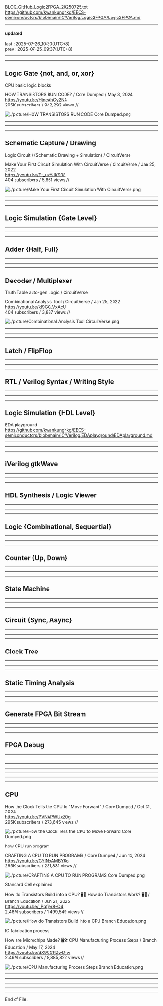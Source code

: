   
BLOG_GitHub_Logic2FPGA_20250725.txt  
  https://github.com/kwankunghkg/EECS-semiconductors/blob/main/IC/Verilog/Logic2FPGA/Logic2FPGA.md  
  
  
----------------------------------------  
  
#### updated  
last : 2025-07-26_10:30(UTC+8)  
prev : 2025-07-25_09:37(UTC+8)  
  
----------------------------------------  
  
  
----------------------------------------  
  
## Logic Gate {not, and, or, xor}  
  
  
CPU basic logic blocks  
  
HOW TRANSISTORS RUN CODE? / Core Dumped / May 3, 2024  
  https://youtu.be/HjneAhCy2N4  
  295K subscribers / 942,292 views //  
  
  <img src="./picture/HOW TRANSISTORS RUN CODE Core Dumped.png" alt="./picture/HOW TRANSISTORS RUN CODE Core Dumped.png" style=""/>  
  
  
  
----------------------------------------  
  
  
----------------------------------------  
  
  
----------------------------------------  
  
## Schematic Capture / Drawing  
  
Logic Circuit / (Schematic Drawing + Simulation) / CircuitVerse  
  
Make Your First Circuit Simulation With CircuitVerse / CircuitVerse / Jan 25, 2022  
  https://youtu.be/F-_uvYJK938  
  404 subscribers / 5,661 views //  
  
  <img src="./picture/Make Your First Circuit Simulation With CircuitVerse.png" alt="./picture/Make Your First Circuit Simulation With CircuitVerse.png" style=""/>  
  
  
  
  
----------------------------------------  
  
  
----------------------------------------  
  
  
----------------------------------------  
  
## Logic Simulation {Gate Level}  
  
  
  
  
  
----------------------------------------  
  
  
----------------------------------------  
  
  
----------------------------------------  
  
## Adder {Half, Full}  
  
  
  
  
----------------------------------------  
  
  
----------------------------------------  
  
  
----------------------------------------  
  
## Decoder / Multiplexer  
  
  
Truth Table auto-gen Logic / CircuitVerse  
  
Combinational Analysis Tool / CircuitVerse / Jan 25, 2022  
  https://youtu.be/kl9GC_VxAcU  
  404 subscribers / 3,887 views //  
  
  <img src="./picture/Combinational Analysis Tool CircuitVerse.png" alt="./picture/Combinational Analysis Tool CircuitVerse.png" style=""/>  
  
  
  
  
  
----------------------------------------  
  
  
----------------------------------------  
  
  
----------------------------------------  
  
## Latch / FlipFlop  
  
  
  
  
----------------------------------------  
  
  
----------------------------------------  
  
  
----------------------------------------  
  
## RTL / Verilog Syntax / Writing Style  
  
  
  
  
----------------------------------------  
  
  
----------------------------------------  
  
  
----------------------------------------  
  
## Logic Simulation {HDL Level}  
  
  
EDA playground  
  https://github.com/kwankunghkg/EECS-semiconductors/blob/main/IC/Verilog/EDAplayground/EDAplayground.md  
  
  
  
  
  
----------------------------------------  
  
  
----------------------------------------  
  
  
----------------------------------------  
  
## iVerilog gtkWave  
  
  
  
  
----------------------------------------  
  
  
----------------------------------------  
  
  
----------------------------------------  
  
## HDL Synthesis / Logic Viewer  
  
  
  
  
----------------------------------------  
  
  
----------------------------------------  
  
  
----------------------------------------  
  
## Logic {Combinational, Sequential}  
  
  
  
  
----------------------------------------  
  
  
----------------------------------------  
  
  
----------------------------------------  
  
## Counter {Up, Down}  
  
  
  
  
----------------------------------------  
  
  
----------------------------------------  
  
  
----------------------------------------  
  
## State Machine  
  
  
  
  
----------------------------------------  
  
  
----------------------------------------  
  
  
----------------------------------------  
  
## Circuit {Sync, Async}  
  
  
  
  
----------------------------------------  
  
  
----------------------------------------  
  
  
----------------------------------------  
  
## Clock Tree  
  
  
  
  
----------------------------------------  
  
  
----------------------------------------  
  
  
----------------------------------------  
  
## Static Timing Analysis  
  
  
  
  
----------------------------------------  
  
  
----------------------------------------  
  
  
----------------------------------------  
  
## Generate FPGA Bit Stream  
  
  
  
  
----------------------------------------  
  
  
----------------------------------------  
  
  
----------------------------------------  
  
## FPGA Debug  
  
  
  
----------------------------------------  
  
  
----------------------------------------  
  
  
----------------------------------------  
  
  
  
----------------------------------------  
  
  
  
  
  
----------------------------------------  
  
  
  
  
  
----------------------------------------  
  
  
  
  
  
----------------------------------------  
  
## CPU  
  
  
  
How the Clock Tells the CPU to "Move Forward" / Core Dumped / Oct 31, 2024  
  https://youtu.be/PVNAPWUxZ0g  
  295K subscribers / 273,645 views //  
  
  <img src="./picture/How the Clock Tells the CPU to Move Forward Core Dumped.png" alt="./picture/How the Clock Tells the CPU to Move Forward Core Dumped.png" style=""/>  
  
  
  
  
how CPU run program  
  
CRAFTING A CPU TO RUN PROGRAMS / Core Dumped / Jun 14, 2024  
  https://youtu.be/GYlNoAMBY6o  
  295K subscribers / 231,831 views //  
  
  <img src="./picture/CRAFTING A CPU TO RUN PROGRAMS Core Dumped.png" alt="./picture/CRAFTING A CPU TO RUN PROGRAMS Core Dumped.png" style=""/>  
  
  
  
  
Standard Cell explained  
  
How do Transistors Build into a CPU? 🖥️🤔 How do Transistors Work? 🖥️🤔 / Branch Education / Jun 21, 2025  
  https://youtu.be/_Pqfjer8-O4  
  2.46M subscribers / 1,499,549 views //  
  
  <img src="./picture/How do Transistors Build into a CPU Branch Education.png" alt="./picture/How do Transistors Build into a CPU Branch Education.png" style=""/>  
  
  
  
  
IC fabrication process  
  
How are Microchips Made? 🖥️🛠️ CPU Manufacturing Process Steps / Branch Education / May 17, 2024  
  https://youtu.be/dX9CGRZwD-w  
  2.46M subscribers / 8,885,822 views //  
  
  <img src="./picture/CPU Manufacturing Process Steps Branch Education.png" alt="./picture/CPU Manufacturing Process Steps Branch Education.png" style=""/>  
  
  
  
  
----------------------------------------  
  
  
  
----------------------------------------  
  
  
  
  
  
----------------------------------------  
  
  
  
  
  
----------------------------------------  
  
  
  
----------------------------------------  
End of File.  
